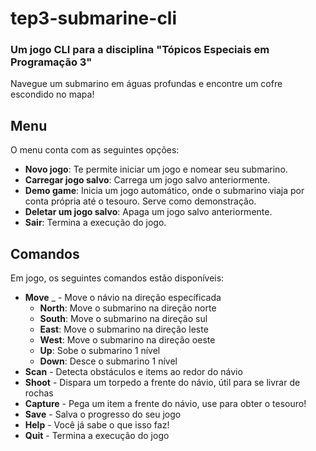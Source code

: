 # tep3-submarine-cli
### Um jogo CLI para a disciplina "Tópicos Especiais em Programação 3"
Navegue um submarino em águas profundas e encontre um cofre escondido no mapa!
## Menu
O menu conta com as seguintes opções:
- **Novo jogo**: Te permite iniciar um jogo e nomear seu submarino.
- **Carregar jogo salvo**: Carrega um jogo salvo anteriormente.
- **Demo game**: Inicia um jogo automático, onde o submarino viaja por conta própria até o tesouro. Serve como demonstração.
- **Deletar um jogo salvo**: Apaga um jogo salvo anteriormente.
- **Sair**: Termina a execução do jogo.
## Comandos
Em jogo, os seguintes comandos estão disponíveis:
- **Move** _ - Move o návio na direção específicada
  - **North**: Move o submarino na direção norte
  - **South**: Move o submarino na direção sul
  - **East**: Move o submarino na direção leste
  - **West**: Move o submarino na direção oeste
  - **Up**: Sobe o submarino 1 nível
  - **Down**: Desce o submarino 1 nível
- **Scan** - Detecta obstáculos e items ao redor do návio
- **Shoot** - Dispara um torpedo a frente do návio, útil para se livrar de rochas
- **Capture** - Pega um item a frente do návio, use para obter o tesouro!
- **Save** - Salva o progresso do seu jogo
- **Help** - Você já sabe o que isso faz!
- **Quit** - Termina a execução do jogo
